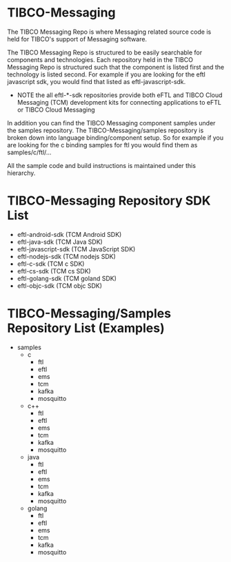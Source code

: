 # TIBCO-Messaging
The TIBCO Messaging Repo is where Messaging related source code is held for TIBCO's support of  Messaging software.

The TIBCO Messaging Repo is structured to be easily searchable for components and technologies.
Each repository held in the TIBCO Messaging Repo is structured such that the component is listed first and the
technology is listed second.  For example if you are looking for the eftl javascript sdk, you would find that
listed as eftl-javascript-sdk.

* NOTE the all eftl-*-sdk repositories provide both eFTL and TIBCO Cloud Messaging (TCM) development kits for
connecting applications to eFTL or TIBCO Cloud Messaging

In addition you can find the TIBCO Messaging component samples under the samples repository.
The TIBCO-Messaging/samples repository is broken down into language binding/component setup.
So for example if you are looking for the c binding samples for ftl you would find them as samples/c/ftl/...

All the sample code and build instructions is maintained under this hierarchy.

# TIBCO-Messaging Repository SDK List 
   * eftl-android-sdk (TCM Android SDK)
   * eftl-java-sdk (TCM Java SDK)
   * eftl-javascript-sdk (TCM JavaScript SDK)
   * eftl-nodejs-sdk (TCM nodejs SDK)
   * eftl-c-sdk (TCM c SDK)
   * eftl-cs-sdk (TCM cs SDK)
   * eftl-golang-sdk (TCM goland SDK)
   * eftl-objc-sdk (TCM objc SDK)

# TIBCO-Messaging/Samples Repository List (Examples)
   * samples
      * c
         * ftl
         * eftl
         * ems
         * tcm
         * kafka
         * mosquitto
      * c++
         * ftl
         * eftl
         * ems
         * tcm
         * kafka
         * mosquitto
      * java
         * ftl
         * eftl
         * ems
         * tcm
         * kafka
         * mosquitto
      * golang
         * ftl
         * eftl
         * ems
         * tcm
         * kafka
         * mosquitto
